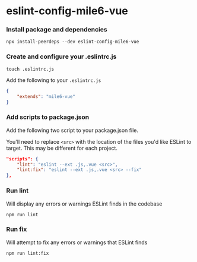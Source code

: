 # eslint-config-mile6-vue

### Install package and dependencies
```
npx install-peerdeps --dev eslint-config-mile6-vue
```

### Create and configure your .eslintrc.js
```
touch .eslintrc.js
```
Add the following to your `.eslintrc.js`
```json
{
	"extends": "mile6-vue"
}
```

### Add scripts to package.json
Add the following two script to your package.json file. 

You'll need to replace `<src>` with the location of the files you'd like ESLint to target. This may be different for each project. 
```json
"scripts": {
	"lint": "eslint --ext .js,.vue <src>",
	"lint:fix": "eslint --ext .js,.vue <src> --fix"
},
```

### Run lint

Will display any errors or warnings ESLint finds in the codebase

```
npm run lint
```

### Run fix

Will attempt to fix any errors or warnings that ESLint finds 

```
npm run lint:fix
```